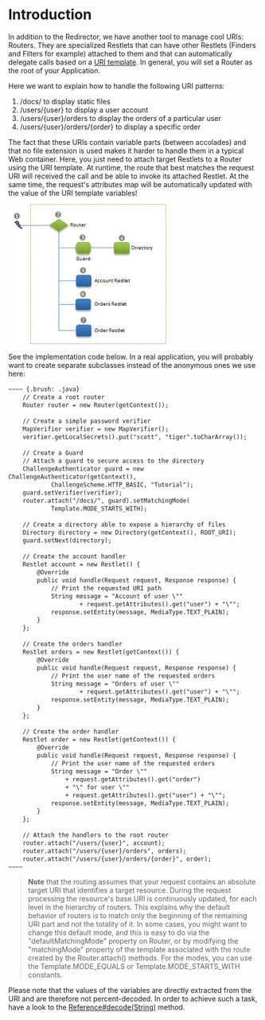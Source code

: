 # Introduction

In addition to the Redirector, we have another tool to manage cool URIs:
Routers. They are specialized Restlets that can have other Restlets
(Finders and Filters for example) attached to them and that can
automatically delegate calls based on a [URI
template](http://bitworking.org/projects/URI-Templates/).
In general, you will set a Router as the root of your Application.

Here we want to explain how to handle the following URI patterns:

1.  /docs/ to display static files
2.  /users/{user} to display a user account
3.  /users/{user}/orders to display the orders of a particular user
4.  /users/{user}/orders/{order} to display a specific order

The fact that these URIs contain variable parts (between accolades) and
that no file extension is used makes it harder to handle them in a
typical Web container. Here, you just need to attach target Restlets to
a Router using the URI template. At runtime, the route that best matches
the request URI will received the call and be able to invoke its
attached Restlet. At the same time, the request's attributes map will be
automatically updated with the value of the URI template variables!

![](images/hierarchy.png)

See the implementation code below. In a real application, you will probably want to create separate subclasses instead of the anonymous ones we use here:
```
~~~~ {.brush: .java}
    // Create a root router
    Router router = new Router(getContext());

    // Create a simple password verifier
    MapVerifier verifier = new MapVerifier();
    verifier.getLocalSecrets().put("scott", "tiger".toCharArray());

    // Create a Guard
    // Attach a guard to secure access to the directory
    ChallengeAuthenticator guard = new ChallengeAuthenticator(getContext(),
            ChallengeScheme.HTTP_BASIC, "Tutorial");
    guard.setVerifier(verifier);
    router.attach("/docs/", guard).setMatchingMode(
            Template.MODE_STARTS_WITH);

    // Create a directory able to expose a hierarchy of files
    Directory directory = new Directory(getContext(), ROOT_URI);
    guard.setNext(directory);

    // Create the account handler
    Restlet account = new Restlet() {
        @Override
        public void handle(Request request, Response response) {
            // Print the requested URI path
            String message = "Account of user \""
                    + request.getAttributes().get("user") + "\"";
            response.setEntity(message, MediaType.TEXT_PLAIN);
        }
    };

    // Create the orders handler
    Restlet orders = new Restlet(getContext()) {
        @Override
        public void handle(Request request, Response response) {
            // Print the user name of the requested orders
            String message = "Orders of user \""
                    + request.getAttributes().get("user") + "\"";
            response.setEntity(message, MediaType.TEXT_PLAIN);
        }
    };

    // Create the order handler
    Restlet order = new Restlet(getContext()) {
        @Override
        public void handle(Request request, Response response) {
            // Print the user name of the requested orders
            String message = "Order \""
                + request.getAttributes().get("order")
                + "\" for user \""
                + request.getAttributes().get("user") + "\"";
            response.setEntity(message, MediaType.TEXT_PLAIN);
        }
    };

    // Attach the handlers to the root router
    router.attach("/users/{user}", account);
    router.attach("/users/{user}/orders", orders);
    router.attach("/users/{user}/orders/{order}", order);
~~~~
```
>**Note** that the routing assumes that your request contains an absolute
target URI that identifies a target resource. During the request
processing the resource's base URI is continuously updated, for each
level in the hierarchy of routers. This explains why the default
behavior of routers is to match only the beginning of the remaining URI
part and not the totality of it. In some cases, you might want to change
this default mode, and this is easy to do via the "defaultMatchingMode"
property on Router, or by modifying the "matchingMode" property of the
template associated with the route created by the Router.attach()
methods. For the modes, you can use the Template.MODE\_EQUALS or
Template.MODE\_STARTS\_WITH constants.

Please note that the values of the variables are directly extracted from
the URI and are therefore not percent-decoded. In order to achieve such
a task, have a look to the
[Reference\#decode(String)](javadocs://jse/api/org/restlet/data/Reference.html#decode%28java.lang.String%29)
method.
